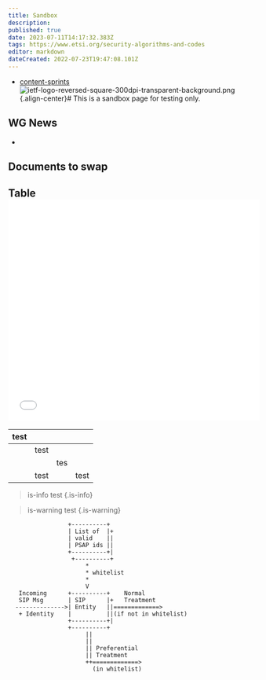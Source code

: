 ```yaml
---
title: Sandbox
description: 
published: true
date: 2023-07-11T14:17:32.383Z
tags: https://www.etsi.org/security-algorithms-and-codes
editor: markdown
dateCreated: 2022-07-23T19:47:08.101Z
---
```


- [content-sprints](/content-sprints)![ietf-logo-reversed-square-300dpi-transparent-background.png](/ietf-logo-reversed-square-300dpi-transparent-background.png){.align-center}# This is a sandbox page for testing only.


## WG News
*
## Documents to swap


## Table<iframe class="embed-iframe" src="//cdn.loc.gov/loader/embed//embed-with-loader.php?uuid=958B6C7AC55F0062E0538C93F1160062&size=mediumWide&name=&type=V&image=//stream-media.loc.gov/copyright/Copyright_on_the_Internet_bg.jpg" width="512" height="450" frameborder="0" scrolling="no"></iframe>

| test |      |     |      |
| ---- | ---- | --- | ---- |
|      | test |     |      |
|      |      | tes |      |
|      | test |     | test |

> is-info test
{.is-info}

> is-warning test
{.is-warning}


```
                 +----------+
                 | List of  |+
                 | valid    ||
                 | PSAP ids ||
                 +----------+|
                  +----------+
                      *
                      * whitelist
                      *
                      V
   Incoming      +----------+    Normal
   SIP Msg       | SIP      |+   Treatment
  -------------->| Entity   ||=============>
   + Identity    |          ||(if not in whitelist)
                 +----------+|
                 +----------+
                      ||
                      ||
                      || Preferential
                      || Treatment
                      ++=============>
                        (in whitelist)

```





